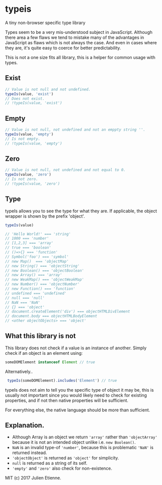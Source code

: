 # typeis
A tiny non-browser specific type library 

Types seem to be a very mis-understood subject in JavaScript.
Although there area a few flaws we tend to mistake many of the
advantages in JavaScript as flaws which is not always the case.
And even in cases where they are, it's quite easy to coerce for
better predictability.

This is not a one size fits all library, this is a helper for 
common usage with types. 

## Exist
```javascript
// Value is not null and not undefined.
typeIs(value, 'exist')
// Does not exist.
// !typeIs(value, 'exist')

```
## Empty
```javascript
// Value is not null, not undefined and not an emppty string ''.
typeIs(value, 'empty')
// Is not empty.
// !typeIs(value, 'empty')
```
## Zero
```javascript
// Value is not null, not undefined and not equal to 0.
typeIs(value, 'zero')
// Is not zero.
// !typeIs(value, 'zero')
```

## Type
typeIs allows you to see the type for what they are. If applicable, 
the object wrapper is shown by the prefix 'object'.

```javascript
typeIs(value)

// 'Hello World!' === 'string'
// 1000 === 'number'
// [1,2,3] === 'array'
// true === 'boolean'
// ()=>{} === 'function'
// Symbol('foo') === 'symbol'
// new Map()  === 'objectMap'
// new String() === 'objectString'
// new Boolean() === 'objectBoolean'
// new Array() === 'array'
// new WeakMap() === 'objectWeakMap'
// new Number() === 'objectNumber'
// new Function() === 'function'
// undefined === 'undefined'
// null === 'null'
// NaN === 'NaN'
// {} === 'object'
// document.createElement('div') === objectHTMLDivElement
// document.body === objectHTMLBodyElement
// <other objectObjects> === 'object'
```

## What this library is not

This library does not check if a value is an instance of another.
Simply check if an object is an element using:

```javascript 
someDOMElement instanceof Element // true
```
Alternatively..
```javascript 
 typeIs(someDOMElement).includes('Element') // true
```

typeIs does not aim to tell you the specific type of object it may be,
this is usually not important since you would likely need to check for 
existing properties, and if not then native properties will be sufficient.

For everything else, the native language should be more than sufficient.

## Explanation.
- Although Array is an object we return `'array'` rather than `'objectArray'` because it is not an intended object unlike i.e. `new Boolean()`. 
- `NaN` is an invalid type-of `'number'`, because this is problematic `'NaN'` is returned instead.
- `'objectObject'` is returned as `'object'` for simplicity.
- `null` is returned as a string of its self.
- `'empty'` and `'zero'` also check for non-existence.

MIT (c) 2017 Julien Etienne.

